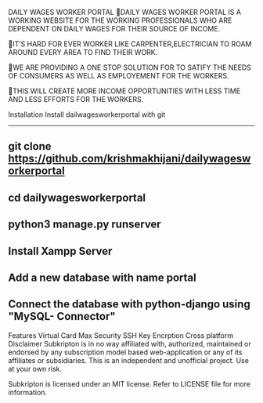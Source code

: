 DAILY WAGES WORKER PORTAL
DAILY WAGES WORKER PORTAL IS A WORKING WEBSITE FOR THE WORKING PROFESSIONALS WHO ARE DEPENDENT ON DAILY WAGES FOR THEIR SOURCE OF INCOME.

IT’S HARD FOR EVER WORKER LIKE CARPENTER,ELECTRICIAN TO ROAM AROUND EVERY AREA TO FIND THEIR WORK.

WE ARE PROVIDING A ONE STOP SOLUTION FOR TO SATIFY THE NEEDS OF CONSUMERS AS WELL AS EMPLOYEMENT FOR THE WORKERS.

THIS WILL CREATE MORE INCOME OPPORTUNITIES WITH LESS TIME AND LESS EFFORTS FOR THE WORKERS.

Installation
Install dailwagesworkerportal with git

  -----------------------------------------------------------------
  git clone https://github.com/krishmakhijani/dailywagesworkerportal
  -----------------------------------------------------------------
  cd dailywagesworkerportal
  -----------------------------------------------------------------
  python3 manage.py runserver
  -----------------------------------------------------------------
  Install Xampp Server
  -----------------------------------------------------------------
  Add a new database with name portal
  -----------------------------------------------------------------
  Connect the database with python-django using "MySQL- Connector"
  -----------------------------------------------------------------
Features
Virtual Card
Max Security
SSH Key Encrption
Cross platform
Disclaimer
Subkripton is in no way affiliated with, authorized, maintained or endorsed by any subscription model based web-application or any of its affiliates or subsidiaries. This is an independent and unofficial project. Use at your own risk.

Subkripton is licensed under an MIT license. Refer to LICENSE file for more information.
